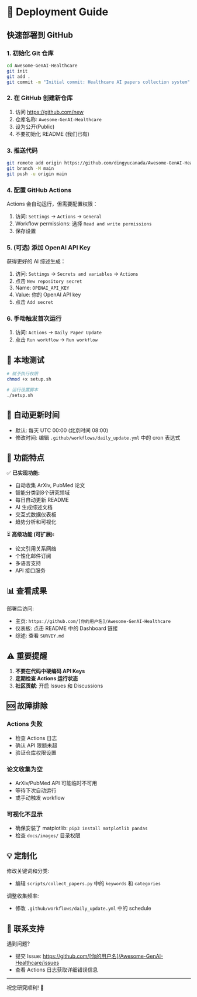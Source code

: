 # 🚀 Deployment Guide

## 快速部署到 GitHub

### 1. 初始化 Git 仓库
```bash
cd Awesome-GenAI-Healthcare
git init
git add .
git commit -m "Initial commit: Healthcare AI papers collection system"
```

### 2. 在 GitHub 创建新仓库
1. 访问 https://github.com/new
2. 仓库名称: `Awesome-GenAI-Healthcare`
3. 设为公开(Public)
4. 不要初始化 README (我们已有)

### 3. 推送代码
```bash
git remote add origin https://github.com/dingyucanada/Awesome-GenAI-Healthcare.git
git branch -M main
git push -u origin main
```

### 4. 配置 GitHub Actions
Actions 会自动运行，但需要配置权限：

1. 访问: `Settings` → `Actions` → `General`
2. Workflow permissions: 选择 `Read and write permissions`
3. 保存设置

### 5. (可选) 添加 OpenAI API Key
获得更好的 AI 综述生成：

1. 访问: `Settings` → `Secrets and variables` → `Actions`
2. 点击 `New repository secret`
3. Name: `OPENAI_API_KEY`
4. Value: 你的 OpenAI API key
5. 点击 `Add secret`

### 6. 手动触发首次运行
1. 访问: `Actions` → `Daily Paper Update`
2. 点击 `Run workflow` → `Run workflow`

## 🔧 本地测试

```bash
# 赋予执行权限
chmod +x setup.sh

# 运行设置脚本
./setup.sh
```

## 📅 自动更新时间

- 默认: 每天 UTC 00:00 (北京时间 08:00)
- 修改时间: 编辑 `.github/workflows/daily_update.yml` 中的 cron 表达式

## 🌟 功能特点

✅ **已实现功能:**
- 自动收集 ArXiv, PubMed 论文
- 智能分类到8个研究领域
- 每日自动更新 README
- AI 生成综述文档
- 交互式数据仪表板
- 趋势分析和可视化

⏳ **高级功能 (可扩展):**
- 论文引用关系网络
- 个性化邮件订阅
- 多语言支持
- API 接口服务

## 📊 查看成果

部署后访问:
- 主页: `https://github.com/[你的用户名]/Awesome-GenAI-Healthcare`
- 仪表板: 点击 README 中的 Dashboard 链接
- 综述: 查看 `SURVEY.md`

## ⚠️ 重要提醒

1. **不要在代码中硬编码 API Keys**
2. **定期检查 Actions 运行状态**
3. **社区贡献**: 开启 Issues 和 Discussions

## 🆘 故障排除

### Actions 失败
- 检查 Actions 日志
- 确认 API 限额未超
- 验证仓库权限设置

### 论文收集为空
- ArXiv/PubMed API 可能临时不可用
- 等待下次自动运行
- 或手动触发 workflow

### 可视化不显示
- 确保安装了 matplotlib: `pip3 install matplotlib pandas`
- 检查 `docs/images/` 目录权限

## 💡 定制化

修改关键词和分类:
- 编辑 `scripts/collect_papers.py` 中的 `keywords` 和 `categories`

调整收集频率:
- 修改 `.github/workflows/daily_update.yml` 中的 schedule

## 📧 联系支持

遇到问题? 
- 提交 Issue: https://github.com/[你的用户名]/Awesome-GenAI-Healthcare/issues
- 查看 Actions 日志获取详细错误信息

---
祝您研究顺利! 🚀